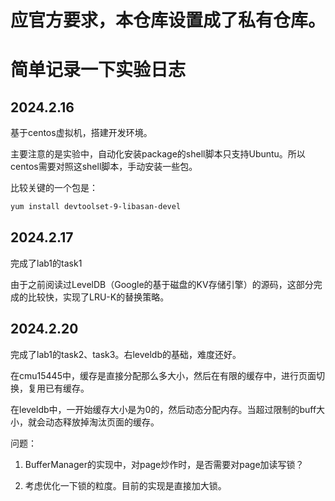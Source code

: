 # 应官方要求，本仓库设置成了私有仓库。

# 简单记录一下实验日志

## 2024.2.16

基于centos虚拟机，搭建开发环境。

主要注意的是实验中，自动化安装package的shell脚本只支持Ubuntu。所以centos需要对照这shell脚本，手动安装一些包。

比较关键的一个包是：

```bash
yum install devtoolset-9-libasan-devel
```

## 2024.2.17

完成了lab1的task1

由于之前阅读过LevelDB（Google的基于磁盘的KV存储引擎）的源码，这部分完成的比较快，实现了LRU-K的替换策略。

## 2024.2.20

完成了lab1的task2、task3。右leveldb的基础，难度还好。

在cmu15445中，缓存是直接分配那么多大小，然后在有限的缓存中，进行页面切换，复用已有缓存。

在leveldb中，一开始缓存大小是为0的，然后动态分配内存。当超过限制的buff大小，就会动态释放掉淘汰页面的缓存。

问题：

1. BufferManager的实现中，对page炒作时，是否需要对page加读写锁？

2. 考虑优化一下锁的粒度。目前的实现是直接加大锁。